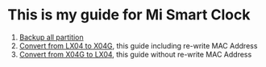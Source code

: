 # This is my guide for Mi Smart Clock

1. [Backup all partition](https://github.com/AyraHikari/xiaomi-x04g-lx04/blob/main/0-backup-partition.md)
2. [Convert from LX04 to X04G](https://github.com/AyraHikari/xiaomi-x04g-lx04/blob/main/convert-lx04-to-x04g.md), this guide including re-write MAC Address
3. [Convert from X04G to LX04](https://github.com/AyraHikari/xiaomi-x04g-lx04/blob/main/convert-lx04-to-x04g.md), this guide without re-write MAC Address
